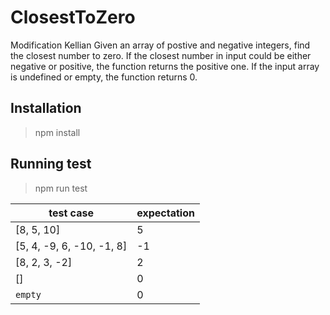 # ClosestToZero
Modification Kellian
Given an array of postive and negative integers, find the closest number to zero. If the closest number in input could be either negative or positive, the function returns the positive one. If the input array is undefined or empty, the function returns 0.

## Installation

> npm install

## Running test

> npm run test

| test case | expectation |
|---|---|
| [8, 5, 10] | 5 |
| [5, 4, -9, 6, -10, -1, 8] | -1 |
| [8, 2, 3, -2] | 2 |
| [] | 0 |
| `empty` | 0 |
